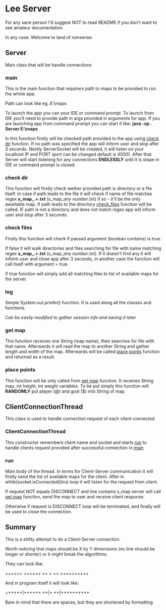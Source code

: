 # Lee Server

For any sane person I'd suggest NOT to read README if you don't want to see amateur documentation.

In any case. Welcome to land of nonsense.

## Server

Main class that will be handle connections

### main

This is the main function that requirers path to maps to be provided to run the whole app.

Path can look like eg. E:\maps

To launch the app you can your IDE or command prompt. To launch from IDE you'll need to provide path in args provided in arguments for app. If you are launching app from command prompt you can start it like: **java -cp . Server E:\maps**

In this function firstly will be checked path provided to the app using [check dir](#check-dir) function. If no path was specified the app will inform user and stop after 3 seconds. Nextly ServerSocket will be created, it will listen on your localhost IP and PORT (port can be changed default is 4000). After that Server will start listening for any connections **ENDLESSLY** until it is stope in IDE or command prompt is closed.

### check dir

This function will firstly check wether provided path is directory or a file itself. In case if path leads to the file it will check if name of file matches regex **s_map_.+.txt** (s_map_*any number*.txt) if so - it'll be the only awaitable map. If path leads to the directory [check_files](#check-files) function will be called. IF path is not a directory and does not match regex app will inform user and stop after 3 seconds.

### check files

Firstly this function will check if passed argument (boolean contains) is true.

If false it will walk directories and files searching for file with name matching regex **s_map_.+.txt** (s_map_*any number*.txt). If it doesn't find any it will inform user and close app after 3 seconds, in another case the function will call itself with argument = true.

If true function will simply add all matching files to list of available maps for the server.

### log

Simple System.out.println() function. It is used along all the classes and functions.

*Can be easily modified to gather session info and saving it later*

### get map

This function receives one String (map name), then searches for file with that name. Afterwards it will read the map to another String and gather length and width of the map. Afterwards will be called [place points](#place-points) function and returned as a result.

### place points

This function will be only called from [get map](#get-map) function. It receives String map, int height, int weight variables. To be put simply this function will **RANDOMLY** put player (@) and goal ($) into String of map.

## ClientConnectionThread

This class is  used to handle connection request of each client connected

### ClientConnectionThread

This constructor remembers client name and socket and starts [run](#run) to handle clients request provided after successful connection in [main](#main)

### run

Main body of the thread. In terms for Client-Server communication it will firstly send the list of available maps for the client. After in while(socket.isConnected()tru) loop it will listen for the request from client.

If request NOT equals DISCONNECT and line contains s_map server will call [get map](#get-map) function, send the map to user and receive client response.

Otherwise if request is DISCONNECT loop will be terminated, and finally will be used to close the connection.

## Summary

This is a shitty attempt to do a Client-Server connection.

Worth noticing that maps should be X by Y dimensions (no line should be longer or shorter) or it *might* break the algorithms.

They can look like:

++++++
++++++  ++
    +   ++
++++++++++

And in program itself it will look like:

++++++|++++++  ++|+   ++|++++++++++

Bare in mind that there are spaces, but they are shortened by formatting

